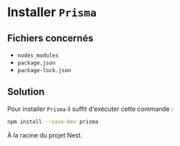 # Installer `Prisma`

## Fichiers concernés

- `nodes_modules`
- `package.json`
- `package-lock.json`

## Solution

Pour installer `Prisma` il suffit d'exécuter cette commande :

```sh
npm install --save-dev prisma
```

À la racine du projet Nest.